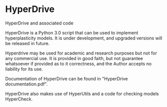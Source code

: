 # HyperDrive
HyperDrive and associated code

HyperDrive is a Python 3.0 script that can be used to implement hyperplasticity models. It is under development, and upgraded versions will be released in future.

Hyperdrive may be used for academic and research purposes but not for any commercial use. It is provided in good faith, but not guarantee whatsoever if provided as to it correctness, and the Author accepts no liability for its use.

Documentation of HyperDrive can be found in "HyperDrive documentation.pdf".

HyperDrive also makes use of HyperUtils and a code for checking models HyperCheck.
